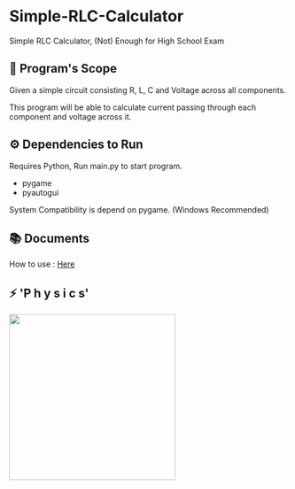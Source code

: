 # Simple-RLC-Calculator

Simple RLC Calculator, (Not) Enough for High School Exam

## 🔭 Program's Scope

Given a simple circuit consisting R, L, C and Voltage across all components.

This program will be able to calculate current passing through each component
and voltage across it.

## ⚙️ Dependencies to Run

Requires Python, Run main.py to start program.

* pygame
* pyautogui

System Compatibility is depend on pygame. (Windows Recommended)

## 📚 Documents

How to use : <a href="https://github.com/Leomotors/Simple-RLC-Calculator/blob/main/docs/howtouse.md">Here</a>

## ⚡ 'P h y s i c s'

<img src="https://i.imgflip.com/3rzhq2.png" height=300px>
